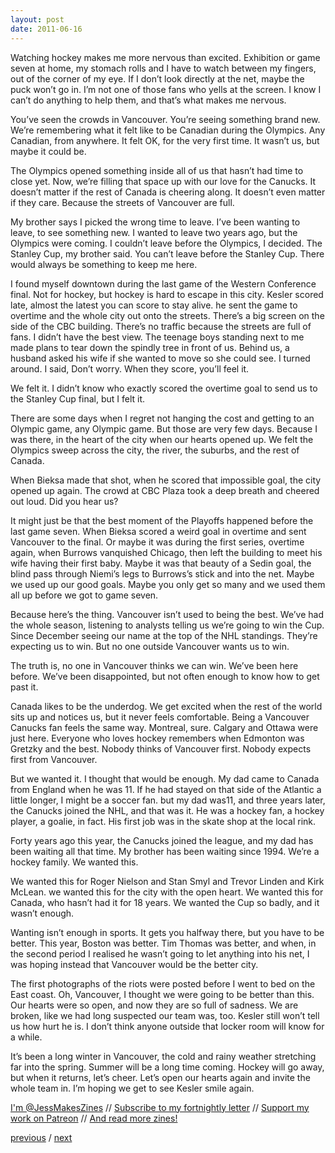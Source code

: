 ```yaml
---
layout: post
date: 2011-06-16
---
```


Watching hockey makes me more nervous than excited. Exhibition or game seven at home, my stomach rolls and I have to watch between my fingers, out of the corner of my eye. If I don’t look directly at the net, maybe the puck won’t go in. I’m not one of those fans who yells at the screen. I know I can’t do anything to help them, and that’s what makes me nervous.

You’ve seen the crowds in Vancouver. You’re seeing something brand new. We’re remembering what it felt like to be Canadian during the Olympics. Any Canadian, from anywhere. It felt OK, for the very first time. It wasn’t us, but maybe it could be.

The Olympics opened something inside all of us that hasn’t had time to close yet. Now, we’re filling that space up with our love for the Canucks. It doesn’t matter if the rest of Canada is cheering along. It doesn’t even matter if they care. Because the streets of Vancouver are full.

My brother says I picked the wrong time to leave. I’ve been wanting to leave, to see something new. I wanted to leave two years ago, but the Olympics were coming. I couldn’t leave before the Olympics, I decided. The Stanley Cup, my brother said. You can’t leave before the Stanley Cup. There would always be something to keep me here.

I found myself downtown during the last game of the Western Conference final. Not for hockey, but hockey is hard to escape in this city. Kesler scored late, almost the latest you can score to stay alive. he sent the game to overtime and the whole city out onto the streets. There’s a big screen on the side of the CBC building. There’s no traffic because the streets are full of fans. I didn’t have the best view. The teenage boys standing next to me made plans to tear down the spindly tree in front of us. Behind us, a husband asked his wife if she wanted to move so she could see. I turned around. I said, Don’t worry. When they score, you’ll feel it.

We felt it. I didn’t know who exactly scored the overtime goal to send us to the Stanley Cup final, but I felt it.

There are some days when I regret not hanging the cost and getting to an Olympic game, any Olympic game. But those are very few days. Because I was there, in the heart of the city when our hearts opened up. We felt the Olympics sweep across the city, the river, the suburbs, and the rest of Canada.

When Bieksa made that shot, when he scored that impossible goal, the city opened up again. The crowd at CBC Plaza took a deep breath and cheered out loud. Did you hear us?

It might just be that the best moment of the Playoffs happened before the last game seven. When Bieksa scored a weird goal in overtime and sent Vancouver to the final. Or maybe it was during the first series, overtime again, when Burrows vanquished Chicago, then left the building to meet his wife having their first baby. Maybe it was that beauty of a Sedin goal, the blind pass through Niemi’s legs to Burrows’s stick and into the net. Maybe we used up our good goals. Maybe you only get so many and we used them all up before we got to game seven.

Because here’s the thing. Vancouver isn’t used to being the best. We’ve had the whole season, listening to analysts telling us we’re going to win the Cup. Since December seeing our name at the top of the NHL standings. They’re expecting us to win. But no one outside Vancouver wants us to win.

The truth is, no one in Vancouver thinks we can win. We’ve been here before. We’ve been disappointed, but not often enough to know how to get past it.

Canada likes to be the underdog. We get excited when the rest of the world sits up and notices us, but it never feels comfortable. Being a Vancouver Canucks fan feels the same way. Montreal, sure. Calgary and Ottawa were just here. Everyone who loves hockey remembers when Edmonton was Gretzky and the best. Nobody thinks of Vancouver first. Nobody expects first from Vancouver.

But we wanted it. I thought that would be enough. My dad came to Canada from England when he was 11. If he had stayed on that side of the Atlantic a little longer, I might be a soccer fan. but my dad was11, and three years later, the Canucks joined the NHL, and that was it. He was a hockey fan, a hockey player, a goalie, in fact. His first job was in the skate shop at the local rink.

Forty years ago this year, the Canucks joined the league, and my dad has been waiting all that time. My brother has been waiting since 1994. We’re a hockey family. We wanted this.

We wanted this for Roger Nielson and Stan Smyl and Trevor Linden and Kirk McLean. we wanted this for the city with the open heart. We wanted this for Canada, who hasn’t had it for 18 years. We wanted the Cup so badly, and it wasn’t enough.

Wanting isn’t enough in sports. It gets you halfway there, but you have to be better. This year, Boston was better. Tim Thomas was better, and when, in the second period I realised he wasn’t going to let anything into his net, I was hoping instead that Vancouver would be the better city.

The first photographs of the riots were posted before I went to bed on the East coast. Oh, Vancouver, I thought we were going to be better than this. Our hearts were so open, and now they are so full of sadness. We are broken, like we had long suspected our team was, too. Kesler still won’t tell us how hurt he is. I don’t think anyone outside that locker room will know for a while.

It’s been a long winter in Vancouver, the cold and rainy weather stretching far into the spring. Summer will be a long time coming. Hockey will go away, but when it returns, let’s cheer. Let’s open our hearts again and invite the whole team in. I’m hoping we get to see Kesler smile again.

[I'm @JessMakesZines](https://twitter.com/JessMakesZines) // [Subscribe to my fortnightly letter](http://tinyletter.com/jessdriscoll) // [Support my work on Patreon](https://www.patreon.com/jessdriscoll) // [And read more zines!](https://jessdriscoll.itch.io/)

<a href="{{page.previous.url}}">previous</a> / <a href="{{page.next.url}}">next</a>


